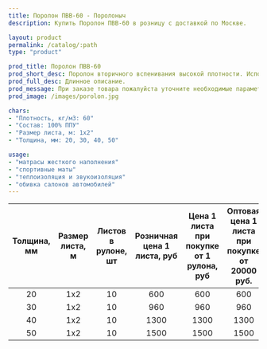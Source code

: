 ```yaml
---
title: Поролон ПВВ-60 - Поролоныч
description: Купить Поролон ПВВ-60 в розницу с доставкой по Москве.

layout: product
permalink: /catalog/:path
type: "product"

prod_title: Поролон ПВВ-60
prod_short_desc: Поролон вторичного вспенивания высокой плотности. Используется в мебельной и автомобильной промышленности.
prod_full_desc: Длинное описание.
prod_message: При заказе товара пожалуйста уточните необходимые параметры (толщина, размер листа и количество листов).
prod_image: /images/porolon.jpg

chars:
- "Плотность, кг/м3: 60"
- "Состав: 100% ППУ"
- "Размер листа, м: 1х2"
- "Толщина, мм: 20, 30, 40, 50"

usage:
- "матрасы жесткого наполнения"
- "спортивные маты"
- "теплоизоляция и звукоизоляция"
- "обивка салонов автомобилей"
---
```


| Толщина, мм | Размер листа, м | Листов в рулоне, шт | Розничная цена 1 листа, руб | Цена 1 листа при покупке от 1 рулона, руб | Оптовая цена 1 листа при покупке от 20000 руб. |
|:-----------:|:---------------:|:-------------------:|:---------------------------:|:-----------------------------------------:|:----------------------------------------------:|
|20|1x2|10|600|600|600|
|30|1x2|10|960|960|960
|40|1x2|10|1300|1300|1300
|50|1x2|10|1500|1500|1500


